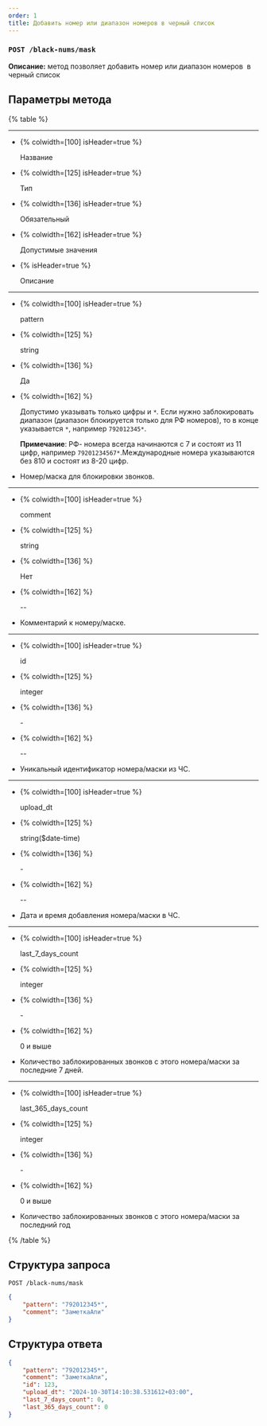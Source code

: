 ```yaml
---
order: 1
title: Добавить номер или диапазон номеров в черный список
---
```


### `POST /black-nums/mask`

**Описание:** метод позволяет добавить номер или диапазон номеров  в черный список

## Параметры метода

{% table %}

---

*  {% colwidth=[100] isHeader=true %}

   Название

*  {% colwidth=[125] isHeader=true %}

   Тип

*  {% colwidth=[136] isHeader=true %}

   Обязательный

*  {% colwidth=[162] isHeader=true %}

   Допустимые значения

*  {% isHeader=true %}

   Описание

---

*  {% colwidth=[100] isHeader=true %}

   pattern

*  {% colwidth=[125] %}

   string

*  {% colwidth=[136] %}

   Да

*  {% colwidth=[162] %}

   Допустимо указывать только цифры и `*`*.* Если нужно заблокировать диапазон (диапазон блокируется только для РФ номеров), то в конце указывается `*`, например `792012345*`.

   **Примечание**: РФ- номера всегда начинаются с 7 и состоят из 11 цифр, например `79201234567*`.Международные номера указываются без 810 и состоят из 8-20 цифр.

*  Номер/маска для блокировки звонков.

---

*  {% colwidth=[100] isHeader=true %}

   comment

*  {% colwidth=[125] %}

   string

*  {% colwidth=[136] %}

   Нет

*  {% colwidth=[162] %}

   --

*  Комментарий к номеру/маске.

---

*  {% colwidth=[100] isHeader=true %}

   id

*  {% colwidth=[125] %}

   integer

*  {% colwidth=[136] %}

   \-

*  {% colwidth=[162] %}

   --

*  Уникальный идентификатор номера/маски из ЧС.

---

*  {% colwidth=[100] isHeader=true %}

   upload_dt

*  {% colwidth=[125] %}

   string(\$date-time)

*  {% colwidth=[136] %}

   \-

*  {% colwidth=[162] %}

   --

*  Дата и время добавления номера/маски в ЧС.

---

*  {% colwidth=[100] isHeader=true %}

   last_7_days_count

*  {% colwidth=[125] %}

   integer

*  {% colwidth=[136] %}

   \-

*  {% colwidth=[162] %}

   0 и выше

*  Количество заблокированных звонков с этого номера/маски за последние 7 дней.

---

*  {% colwidth=[100] isHeader=true %}

   last_365_days_count

*  {% colwidth=[125] %}

   integer

*  {% colwidth=[136] %}

   \-

*  {% colwidth=[162] %}

   0 и выше

*  Количество заблокированных звонков с этого номера/маски за последний год

{% /table %}

## Cтруктура запроса

`POST /black-nums/mask`

```json
{
    "pattern": "792012345*",
    "comment": "ЗаметкаАпи"
}
```

## **Структура ответа**

```json
{
    "pattern": "792012345*",
    "comment": "ЗаметкаАпи",
    "id": 123,
    "upload_dt": "2024-10-30T14:10:38.531612+03:00",
    "last_7_days_count": 0,
    "last_365_days_count": 0
}
```
